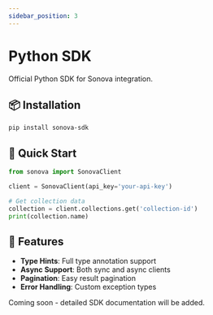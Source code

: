 ```yaml
---
sidebar_position: 3
---
```


# Python SDK

Official Python SDK for Sonova integration.

## 📦 Installation

```bash
pip install sonova-sdk
```

## 🚀 Quick Start

```python
from sonova import SonovaClient

client = SonovaClient(api_key='your-api-key')

# Get collection data
collection = client.collections.get('collection-id')
print(collection.name)
```

## 🔧 Features

- **Type Hints**: Full type annotation support
- **Async Support**: Both sync and async clients
- **Pagination**: Easy result pagination
- **Error Handling**: Custom exception types

Coming soon - detailed SDK documentation will be added. 